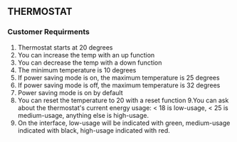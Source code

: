 ## THERMOSTAT ##

### Customer Requirments ###
1. Thermostat starts at 20 degrees
2. You can increase the temp with an up function
3. You can decrease the temp with a down function
4. The minimum temperature is 10 degrees
5. If power saving mode is on, the maximum temperature is 25 degrees
6. If power saving mode is off, the maximum temperature is 32 degrees
7. Power saving mode is on by default
8. You can reset the temperature to 20 with a reset function
9.You can ask about the thermostat's current energy usage: < 18 is low-usage, < 25 is medium-usage, anything else is high-usage.
10. On the interface, low-usage will be indicated with green, medium-usage indicated with black, high-usage indicated with red.
